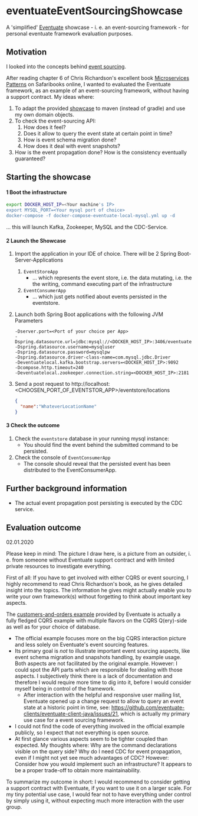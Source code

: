 # eventuateEventSourcingShowcase
A 'simplified' [Eventuate](https://eventuate.io/) showcase - i. e. an event-sourcing framework -  for personal eventuate framework evaluation purposes.



## Motivation

I looked into the concepts behind [event sourcing](https://martinfowler.com/eaaDev/EventSourcing.html). 

After reading chapter 6 of Chris Richardson's excellent book [Microservices Patterns](https://www.manning.com/books/microservices-patterns) on Safaribooks online, I wanted to evaluated the Eventuate framework, as an example of an event-sourcing framework, without having a support contract. My ideas where:

1. To adapt the provided [showcase](https://github.com/eventuate-examples/eventuate-examples-java-customers-and-orders) to maven (instead of gradle) and use my own domain objects.
2. To check the event-sourcing API:
   1. How does it feel?
   2. Does it allow to query the event state at certain point in time?
   3. How is event schema migration done?
   4. How does it deal with event snapshots?
3. How is the event propagation done? How is the consistency eventually guaranteed?

## Starting the showcase

#### 1 Boot the infrastructure

```bash
export DOCKER_HOST_IP=<Your machine's IP>
export MYSQL_PORT=<Your mysql port of choice>
docker-compose -f docker-compose-eventuate-local-mysql.yml up -d
```

... this will launch Kafka, Zookeeper, MySQL and the CDC-Service.

#### 2 Launch the Showcase

1. Import the application in your IDE of choice. There will be 2 Spring Boot-Server-Applications

   1. `EventStoreApp`
      - ... which represents the event store, i.e. the data mutating, i.e. the the writing, command executing part of the infrastructure 
   2. `EventConsumerApp`
      - ... which just gets notified about events persisted in the eventstore.

2. Launch both Spring Boot applications with the following JVM Parameters

   ```shell
   -Dserver.port=<Port of your choice per App>
   -Dspring.datasource.url=jdbc:mysql://<DOCKER_HOST_IP>:3406/eventuate
   -Dspring.datasource.username=mysqluser
   -Dspring.datasource.password=mysqlpw
   -Dspring.datasource.driver-class-name=com.mysql.jdbc.Driver
   -Deventuatelocal.kafka.bootstrap.servers=<DOCKER_HOST_IP>:9092
   -Dcompose.http.timeout=240
   -Deventuatelocal.zookeeper.connection.string=<DOCKER_HOST_IP>:2181
   ```

3. Send a post request to  http://localhost:<CHOOSEN_PORT_OF_EVENTSTOR_APP>/eventstore/locations

   ```json
   {
     "name":"WhateverLocationName" 
   }
   ```

#### 3 Check the outcome

1. Check the `eventstore` database in your running mysql instance:
   - You should find the event behind the submitted command to be persisted. 
2. Check the console of `EventConsumerApp`
   - The console should reveal that the persisted event has been distributed to the EventConsumerApp.

## Further background information

- The actual event propagation post persisting is executed by the CDC service.

## Evaluation outcome 

02.01.2020

Please keep in mind: The picture I draw here, is a picture from an outsider, i. e. from someone without Eventuate support contract and with limited private resources to investigate everything.

First of all: If you have to get involved with either CQRS or event sourcing, I highly recommend to read Chris Richardson's book, as he gives detailed insight into the topics. The information he gives might actually enable you to write your own framework(s) without forgetting to think about important key aspects.

The [customers-and-orders example](https://github.com/eventuate-examples/eventuate-examples-java-customers-and-orders) provided by Eventuate is actually a fully fledged CQRS example with multiple flavors on the CQRS Q(ery)-side as well as for your choice of database.

- The official example focuses more on the big CQRS interaction picture and less solely on Eventuate's event sourcing features. 
- Its primary goal is *not* to illustrate important event sourcing aspects, like event schema migration and  snapshots handling, by example usage. Both aspects are not facilitated by the  original example. However: I could spot the API parts which are responsible for dealing with those aspects. I subjectively think there is a lack of documentation and therefore I would require more time to dig into it, before I would consider myself being in control of the framework. 
  - After interaction with the helpful and responsive user mailing list, Eventuate opened up a change request to allow to query an event state at a historic point in time, see: https://github.com/eventuate-clients/eventuate-client-java/issues/21, which is actually my primary use case for a event sourcing framework.
- I could not find the code of everything involved in the official example publicly, so I expect that not everything is open source.
- At first glance various aspects seem to be tighter coupled than expected. My thoughts where: Why are the command declarations visible on the query side? Why do I need CDC for event propagation, even if I might not yet see much advantages of CDC?  However: Consider how you would implement such an infrastructure? It appears to be a proper trade-off to obtain more maintainability.

To summarize my outcome in short: I would recommend to consider getting a support contract with Eventuate, if you want to use it on a larger scale. For my tiny potential use case, I would fear not to have everything under control by simply using it, without expecting much more interaction with the user group.

## 

